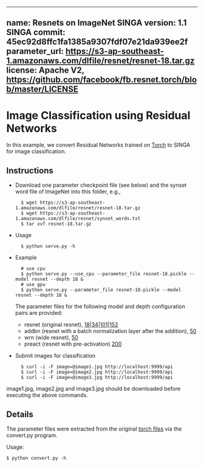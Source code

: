 <!--
    Licensed to the Apache Software Foundation (ASF) under one
    or more contributor license agreements.  See the NOTICE file
    distributed with this work for additional information
    regarding copyright ownership.  The ASF licenses this file
    to you under the Apache License, Version 2.0 (the
    "License"); you may not use this file except in compliance
    with the License.  You may obtain a copy of the License at

      http://www.apache.org/licenses/LICENSE-2.0

    Unless required by applicable law or agreed to in writing,
    software distributed under the License is distributed on an
    "AS IS" BASIS, WITHOUT WARRANTIES OR CONDITIONS OF ANY
    KIND, either express or implied.  See the License for the
    specific language governing permissions and limitations
    under the License.
-->
---
name: Resnets on ImageNet
SINGA version: 1.1
SINGA commit: 45ec92d8ffc1fa1385a9307fdf07e21da939ee2f
parameter_url: https://s3-ap-southeast-1.amazonaws.com/dlfile/resnet/resnet-18.tar.gz
license: Apache V2, https://github.com/facebook/fb.resnet.torch/blob/master/LICENSE
---

# Image Classification using Residual Networks


In this example, we convert Residual Networks trained on [Torch](https://github.com/facebook/fb.resnet.torch) to SINGA for image classification.

## Instructions

* Download one parameter checkpoint file (see below) and the synset word file of ImageNet into this folder, e.g.,

        $ wget https://s3-ap-southeast-1.amazonaws.com/dlfile/resnet/resnet-18.tar.gz
        $ wget https://s3-ap-southeast-1.amazonaws.com/dlfile/resnet/synset_words.txt
        $ tar xvf resnet-18.tar.gz

* Usage

        $ python serve.py -h

* Example

        # use cpu
        $ python serve.py --use_cpu --parameter_file resnet-18.pickle --model resnet --depth 18 &
        # use gpu
        $ python serve.py --parameter_file resnet-18.pickle --model resnet --depth 18 &

  The parameter files for the following model and depth configuration pairs are provided:
  * resnet (original resnet), [18](https://s3-ap-southeast-1.amazonaws.com/dlfile/resnet/resnet-18.tar.gz)|[34](https://s3-ap-southeast-1.amazonaws.com/dlfile/resnet/resnet-34.tar.gz)|[101](https://s3-ap-southeast-1.amazonaws.com/dlfile/resnet/resnet-101.tar.gz)|[152](https://s3-ap-southeast-1.amazonaws.com/dlfile/resnet/resnet-152.tar.gz)
  * addbn (resnet with a batch normalization layer after the addition), [50](https://s3-ap-southeast-1.amazonaws.com/dlfile/resnet/resnet-50.tar.gz)
  * wrn (wide resnet), [50](https://s3-ap-southeast-1.amazonaws.com/dlfile/resnet/wrn-50-2.tar.gz)
  * preact (resnet with pre-activation) [200](https://s3-ap-southeast-1.amazonaws.com/dlfile/resnet/resnet-200.tar.gz)

* Submit images for classification

        $ curl -i -F image=@image1.jpg http://localhost:9999/api
        $ curl -i -F image=@image2.jpg http://localhost:9999/api
        $ curl -i -F image=@image3.jpg http://localhost:9999/api

image1.jpg, image2.jpg and image3.jpg should be downloaded before executing the above commands.

## Details

The parameter files were extracted from the original [torch files](https://github.com/facebook/fb.resnet.torch/tree/master/pretrained) via
the convert.py program.

Usage:

    $ python convert.py -h
